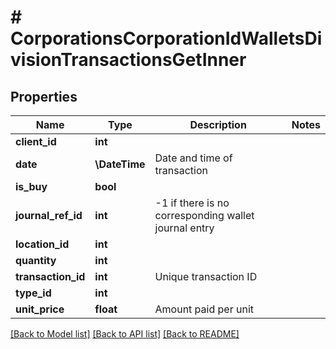 # # CorporationsCorporationIdWalletsDivisionTransactionsGetInner

## Properties

Name | Type | Description | Notes
------------ | ------------- | ------------- | -------------
**client_id** | **int** |  |
**date** | **\DateTime** | Date and time of transaction |
**is_buy** | **bool** |  |
**journal_ref_id** | **int** | -1 if there is no corresponding wallet journal entry |
**location_id** | **int** |  |
**quantity** | **int** |  |
**transaction_id** | **int** | Unique transaction ID |
**type_id** | **int** |  |
**unit_price** | **float** | Amount paid per unit |

[[Back to Model list]](../../README.md#models) [[Back to API list]](../../README.md#endpoints) [[Back to README]](../../README.md)
